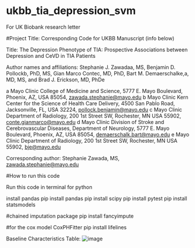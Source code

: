 # ukbb_tia_depression_svm
For UK Biobank research letter

#Project Title: Corresponding Code for UKBB Manuscript (info below)

Title: The Depression Phenotype of TIA: Prospective Associations between Depression and CeVD in TIA Patients

Author names and affiliations: Stephanie J. Zawadaa, MS, Benjamin D. Pollockb, PhD, MS, Gian Marco Contec, MD, PhD, Bart M. Demaerschalke,a, MD, MS, and Brad J. Erickson, MD, PhDe

a Mayo Clinic College of Medicine and Science, 5777 E. Mayo Boulevard, Phoenix, AZ, USA 85054, zawada.stephanie@mayo.edu 
b Mayo Clinic Kern Center for the Science of Health Care Delivery, 4500 San Pablo Road, Jacksonville, FL, USA 32224, pollock.benjamin@mayo.edu
c Mayo Clinic Department of Radiology, 200 1st Street SW, Rochester, MN USA 55902, conte.gianmarco@mayo.edu 
d Mayo Clinic Division of Stroke and Cerebrovascular Diseases, Department of Neurology, 5777 E. Mayo Boulevard, Phoenix, AZ, USA 85054, demaerschalk.bart@mayo.edu 
e Mayo Clinic Department of Radiology, 200 1st Street SW, Rochester, MN USA 55902, bje@mayo.edu  


Corresponding author: Stephanie Zawada, MS, zawada.stephanie@mayo.edu

#How to run this code

Run this code in terminal for python

install pandas pip install pandas pip install scipy pip install pytest pip install statsmodels

#chained imputation package pip install fancyimpute

#for the cox model CoxPHFitter pip install lifelines

Baseline Characteristics Table:
![image](https://github.com/szawada-mayo/ukbb_tia_depression_svm/assets/91160106/81f95652-d856-413c-bae1-c79672bc5e70)
